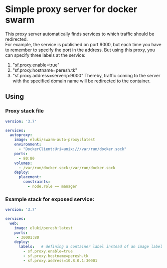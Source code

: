 # Simple proxy server for docker swarm   
This proxy server automatically finds services to which traffic should be redirected.   
For example, the service is published on port 9000, but each time you have to remember to specify the port in the address. But using this proxy, you can specify three labels at the service: 
1. "sf.proxy.enable=true"
1. "sf.proxy.hostname=peresh.tk"
1. "sf.proxy.address=serverip:9000" 
Thereby, traffic coming to the server with the specified domain name will be redirected to the container.

## Using
### Proxy stack file
```yaml
version: '3.7'

services:
  autoproxy:
    image: eluki/swarm-auto-proxy:latest
    environment:
      - "DockerClient:Uri=unix:///var/run/docker.sock"
    ports:
      - 80:80
    volumes:
      - /var/run/docker.sock:/var/run/docker.sock
    deploy:
      placement:
        constraints:
          - node.role == manager
```

### Example stack for exposed service:
```yaml
version: '3.7'

services:
  web:
    image: eluki/peresh:latest
    ports:
     - 30001:80
    deploy:
      labels:   # defining a container label instead of an image label
        - sf.proxy.enable=true
        - sf.proxy.hostname=peresh.tk
        - sf.proxy.address=10.8.0.1:30001
```
